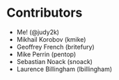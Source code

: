 # Contributors

* Me! (@judy2k)
* Mikhail Korobov (kmike)
* Geoffrey French (britefury)
* Mike Perrin (pentop)
* Sebastian Noack (snoack)
* Laurence Billingham (lbillingham)
